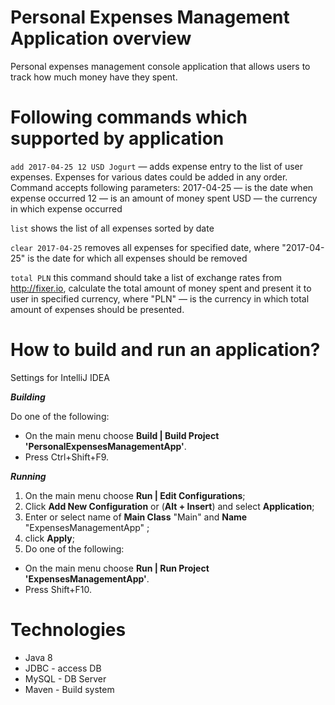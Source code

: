 # **Personal Expenses Management Application overview**

Personal expenses management console application that allows users to track how much money have they spent.

# **Following commands which supported by application**

`add 2017-04-25 12 USD Jogurt` — adds expense entry to the list
of user expenses. Expenses for various dates could be added in
any order. Command accepts following parameters:
2017-04-25 — is the date when expense occurred
12 — is an amount of money spent
USD — the currency in which expense occurred

`list`
shows the list of all expenses sorted by date

`clear 2017-04-25`
removes all expenses for specified date, where "2017-04-25" is the date for which all expenses should be removed

`total PLN`
this command should take a list of exchange rates from http://fixer.io, calculate the total amount of money spent and present it to user in specified currency, where "PLN" — is the currency in which total amount of expenses should be presented.

# **How to build and run an application?**
Settings for IntelliJ IDEA 

**_Building_**

Do one of the following:
- On the main menu choose **Build | Build Project 'PersonalExpensesManagementApp'**.
- Press Ctrl+Shift+F9.

**_Running_**
1) On the main menu choose **Run | Edit Configurations**;
2) Click **Add New Configuration** or (**Alt + Insert**) and select **Application**;
3) Enter or select name of **Main Class** "Main" and **Name** "ExpensesManagementApp" ;
4) click **Apply**;
5) Do one of the following:
  - On the main menu choose **Run | Run Project 'ExpensesManagementApp'**.
  - Press Shift+F10.

# **Technologies**
- Java  8
- JDBC - access DB
- MySQL - DB Server
- Maven - Build system